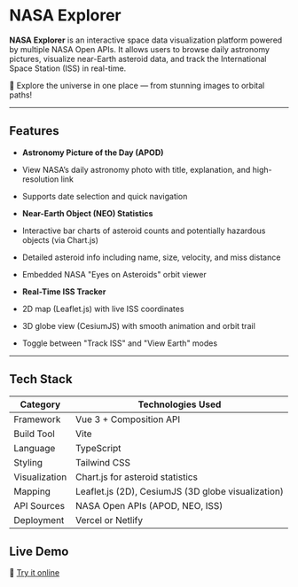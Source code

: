 #  NASA Explorer

**NASA Explorer** is an interactive space data visualization platform powered by multiple NASA Open APIs. It allows users to browse daily astronomy pictures, visualize near-Earth asteroid data, and track the International Space Station (ISS) in real-time.

🌌 Explore the universe in one place — from stunning images to orbital paths!

---

##  Features

-  **Astronomy Picture of the Day (APOD)**
  - View NASA’s daily astronomy photo with title, explanation, and high-resolution link
  - Supports date selection and quick navigation

-  **Near-Earth Object (NEO) Statistics**
  - Interactive bar charts of asteroid counts and potentially hazardous objects (via Chart.js)
  - Detailed asteroid info including name, size, velocity, and miss distance
  - Embedded NASA "Eyes on Asteroids" orbit viewer

-  **Real-Time ISS Tracker**
  - 2D map (Leaflet.js) with live ISS coordinates
  - 3D globe view (CesiumJS) with smooth animation and orbit trail
  - Toggle between "Track ISS" and "View Earth" modes

---

##  Tech Stack

| Category       | Technologies Used                              |
|----------------|-------------------------------------------------|
| Framework      | Vue 3 + Composition API                         |
| Build Tool     | Vite                                            |
| Language       | TypeScript                                      |
| Styling        | Tailwind CSS                                    |
| Visualization  | Chart.js for asteroid statistics                |
| Mapping        | Leaflet.js (2D), CesiumJS (3D globe visualization) |
| API Sources    | NASA Open APIs (APOD, NEO, ISS)                 |
| Deployment     | Vercel or Netlify                               |

##  Live Demo

🔗 [Try it online](https://nasa-explorer-z.netlify.app/apod) 
